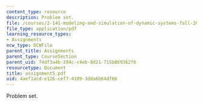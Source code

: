 ```yaml
---
content_type: resource
description: Problem set.
file: /courses/2-141-modeling-and-simulation-of-dynamic-systems-fall-2006/4aef1acde126cef741093dda6b64df66_assignment5.pdf
file_type: application/pdf
learning_resource_types:
- Assignments
ocw_type: OCWFile
parent_title: Assignments
parent_type: CourseSection
parent_uid: 74df3a4b-294c-c4eb-8d21-715b869362f6
resourcetype: Document
title: assignment5.pdf
uid: 4aef1acd-e126-cef7-4109-3dda6b64df66
---
```

Problem set.

